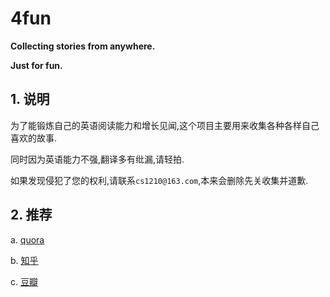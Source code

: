 # 4fun

**Collecting stories from anywhere.**

**Just for fun.**

## 1. 说明

为了能锻炼自己的英语阅读能力和增长见闻,这个项目主要用来收集各种各样自己喜欢的故事.

同时因为英语能力不强,翻译多有纰漏,请轻拍.

如果发现侵犯了您的权利,请联系`cs1210@163.com`,本来会删除先关收集并道歉.

## 2. 推荐

a. [quora](https://www.quora.com/)

b. [知乎](https://www.zhihu.com)

c. [豆瓣](https://www.douban.com/)
